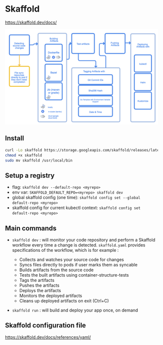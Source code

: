 # Skaffold

https://skaffold.dev/docs/

![Architecture](./architecture.png "Skaffold Architecture")

## Install

```bash
curl -Lo skaffold https://storage.googleapis.com/skaffold/releases/latest/skaffold-linux-amd64
chmod +x skaffold
sudo mv skaffold /usr/local/bin
```

## Setup a registry

- flag: `skaffold dev --default-repo <myrepo>`
- env var: `SKAFFOLD_DEFAULT_REPO=<myrepo> skaffold dev`
- global skaffold config (one time): `skaffold config set --global default-repo <myrepo>`
- skaffold config for current kubectl context: `skaffold config set default-repo <myrepo>`

## Main commands

- `skaffold dev` : will monitor your code repository and perform a Skaffold workflow every time a change is detected. 
`skaffold.yaml` provides specifications of the workflow, which is for example :

  - Collects and watches your source code for changes
  - Syncs files directly to pods if user marks them as syncable
  - Builds artifacts from the source code
  - Tests the built artifacts using container-structure-tests
  - Tags the artifacts
  - Pushes the artifacts
  - Deploys the artifacts
  - Monitors the deployed artifacts
  - Cleans up deployed artifacts on exit (Ctrl+C)

- `skaffold run` : will build and deploy your app once, on demand

## Skaffold configuration file

https://skaffold.dev/docs/references/yaml/